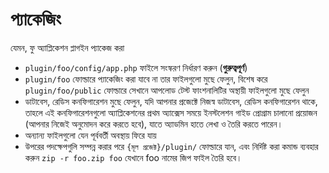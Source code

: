 # প্যাকেজিং

যেমন, ফু অ্যাপ্লিকেশন প্লাগইন প্যাকেজ করা 

* `plugin/foo/config/app.php` ফাইলে সংস্করণ নির্ধারণ করুন (**গুরুত্বপূর্ণ**)
* `plugin/foo` ফোল্ডারে প্যাকেজিং করা যাবে না তার ফাইলগুলো মুছে ফেলুন, বিশেষ করে `plugin/foo/public` ফোল্ডারে সেখানে আপলোড টেস্ট ফাংশনালিটির অস্থায়ী ফাইলগুলো মুছে ফেলুন
* ডাটাবেস, রেডিস কনফিগারেশন মুছে ফেলুন, যদি আপনার প্রজেক্টে নিজস্ব ডাটাবেস, রেডিস কনফিগারেশন থাকে, তাহলে এই কনফিগারেশনগুলো অ্যাপ্লিকেশনের প্রথম অ্যাক্সেস সময়ে ইনস্টলেশন গাইড প্রোগ্রাম চালানো প্রয়োজন (আপনার নিজেই অনুমোদন করে করতে হবে), যাতে অ্যাডমিন হাতে লেখা ও তৈরি করতে পারেন।
* অন্যান্য ফাইলগুলো যেন পূর্ববর্তী অবস্থায় ফিরে যায়
* উপরের পদক্ষেপগুলি সম্পন্ন করার পরে `{মূল প্রজেক্ট}/plugin/` ফোল্ডারে যান, এবং নির্দিষ্ট করা কমান্ড ব্যবহার করুন `zip -r foo.zip foo` যেখানে foo নামের জিপ ফাইল তৈরি হবে।
